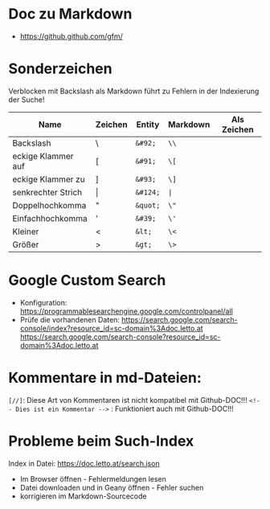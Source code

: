 # Doc zu Markdown
* https://github.github.com/gfm/

# Sonderzeichen

Verblocken mit Backslash als Markdown führt zu Fehlern in der Indexierung der Suche!

| Name               | Zeichen | Entity   | Markdown | Als Zeichen |
|--------------------|---------|----------|----------|-------------|
| Backslash          | &#92;   | `&#92;`  | `\\`     |         |
| eckige Klammer auf | &#91;   | `&#91;`  | `\[`     |          |
| eckige Klammer zu  | &#93;   | `&#93;`  | `\]`     |             |
| senkrechter Strich | &#124;  | `&#124;` | `\|`     |             |
| Doppelhochkomma    | &quot;  | `&quot;` | `\"`     |             |
| Einfachhochkomma   | &#39;   | `&#39;`  | `\'`     |             |
| Kleiner            | &lt;    | `&lt;`   | `\<`     |             |
| Größer             | &gt;    | `&gt;`   | `\>`     |             |

# Google Custom Search
* Konfiguration: https://programmablesearchengine.google.com/controlpanel/all
* Prüfe die vorhandenen Daten: https://search.google.com/search-console/index?resource_id=sc-domain%3Adoc.letto.at
  https://search.google.com/search-console?resource_id=sc-domain%3Adoc.letto.at

# Kommentare in md-Dateien:
`[//]`: Diese Art von Kommentaren ist nicht kompatibel mit Github-DOC!!!
`<!-- Dies ist ein Kommentar -->` : Funktioniert auch mit Github-DOC!!!

# Probleme beim Such-Index
Index in Datei: https://doc.letto.at/search.json
* Im Browser öffnen - Fehlermeldungen lesen
* Datei downloaden und in Geany öffnen - Fehler suchen
* korrigieren im Markdown-Sourcecode